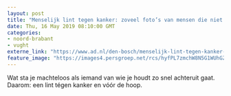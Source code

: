 ```yaml
---
layout: post
title: "Menselijk lint tegen kanker: zoveel foto’s van mensen die niet gemist kunnen worden"
date: Thu, 16 May 2019 08:10:00 GMT
categories: 
- noord-brabant 
- vught 
externe_link: "https://www.ad.nl/den-bosch/menselijk-lint-tegen-kanker-zoveel-foto-s-van-mensen-die-niet-gemist-kunnen-worden~a224bb9f/"
feature_image: "https://images4.persgroep.net/rcs/hyfPL7zmchW8N5G1WUhGZ7g5xAQ/diocontent/148471644/_fitwidth/400/?appId=21791a8992982cd8da851550a453bd7f&quality=0.7"
---
```


Wat sta je machteloos als iemand van wie je houdt zo snel achteruit gaat. Daarom: een lint tégen kanker en vóór de hoop.
